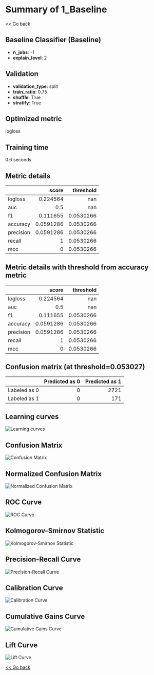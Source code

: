 # Summary of 1_Baseline

[<< Go back](../README.md)


## Baseline Classifier (Baseline)
- **n_jobs**: -1
- **explain_level**: 2

## Validation
 - **validation_type**: split
 - **train_ratio**: 0.75
 - **shuffle**: True
 - **stratify**: True

## Optimized metric
logloss

## Training time

0.6 seconds

## Metric details
|           |     score |   threshold |
|:----------|----------:|------------:|
| logloss   | 0.224564  | nan         |
| auc       | 0.5       | nan         |
| f1        | 0.111655  |   0.0530266 |
| accuracy  | 0.0591286 |   0.0530266 |
| precision | 0.0591286 |   0.0530266 |
| recall    | 1         |   0.0530266 |
| mcc       | 0         |   0.0530266 |


## Metric details with threshold from accuracy metric
|           |     score |   threshold |
|:----------|----------:|------------:|
| logloss   | 0.224564  | nan         |
| auc       | 0.5       | nan         |
| f1        | 0.111655  |   0.0530266 |
| accuracy  | 0.0591286 |   0.0530266 |
| precision | 0.0591286 |   0.0530266 |
| recall    | 1         |   0.0530266 |
| mcc       | 0         |   0.0530266 |


## Confusion matrix (at threshold=0.053027)
|              |   Predicted as 0 |   Predicted as 1 |
|:-------------|-----------------:|-----------------:|
| Labeled as 0 |                0 |             2721 |
| Labeled as 1 |                0 |              171 |

## Learning curves
![Learning curves](learning_curves.png)
## Confusion Matrix

![Confusion Matrix](confusion_matrix.png)


## Normalized Confusion Matrix

![Normalized Confusion Matrix](confusion_matrix_normalized.png)


## ROC Curve

![ROC Curve](roc_curve.png)


## Kolmogorov-Smirnov Statistic

![Kolmogorov-Smirnov Statistic](ks_statistic.png)


## Precision-Recall Curve

![Precision-Recall Curve](precision_recall_curve.png)


## Calibration Curve

![Calibration Curve](calibration_curve_curve.png)


## Cumulative Gains Curve

![Cumulative Gains Curve](cumulative_gains_curve.png)


## Lift Curve

![Lift Curve](lift_curve.png)



[<< Go back](../README.md)
